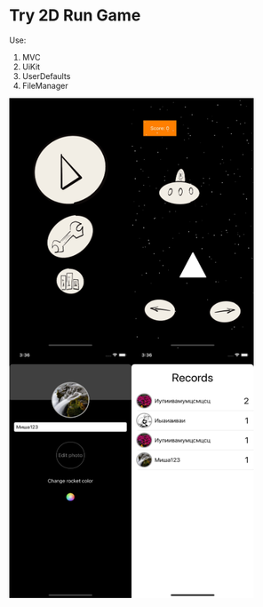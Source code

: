 # Try 2D Run Game  

Use:
1. MVC
2. UiKit
3. UserDefaults
4. FileManager

<div style="display: flex;">
    <img src="imagescreen/1image.jpeg" width="220" height="450">
    <img src="imagescreen/2image.jpeg" width="220" height="450">
</div>

<div style="display: flex;">
    <img src="imagescreen/3image.jpeg" width="220" height="450">
    <img src="imagescreen/4image.jpeg" width="220" height="450">
</div>
